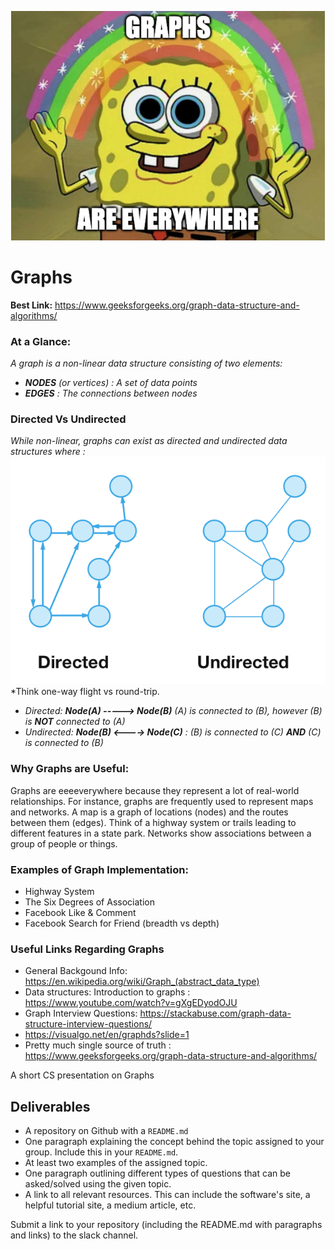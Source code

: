 ![Le Sponge](img/sponge.png)
# Graphs
**Best Link:** https://www.geeksforgeeks.org/graph-data-structure-and-algorithms/

### At a Glance:
*A graph is a non-linear data structure consisting of two elements:*
- ***NODES** (or vertices) : A set of data points*
- ***EDGES** : The connections between nodes*



### Directed Vs Undirected
*While non-linear, graphs can exist as directed and undirected data structures where :*
![Le Graph Charts](img/direction_graphs.png)
<br />*Think one-way flight vs round-trip.
- *Directed:   **Node(A) -----> Node(B)** (A) is connected to (B), however (B) is **NOT** connected to (A)*
- *Undirected: **Node(B) <----> Node(C)** : (B) is connected to (C) **AND** (C) is connected to (B)*

### Why Graphs are Useful:
Graphs are eeeeverywhere because they represent a lot of real-world relationships.
For instance, graphs are frequently used to represent maps and networks. A map is a graph of locations (nodes) and the routes between them (edges). Think of a highway system or trails leading to different features in a state park. Networks show associations between a group of people or things.

### Examples of Graph Implementation:
- Highway System
- The Six Degrees of Association
- Facebook Like & Comment
- Facebook Search for Friend (breadth vs depth)

### Useful Links Regarding Graphs
- General Backgound Info: https://en.wikipedia.org/wiki/Graph_(abstract_data_type)
- Data structures: Introduction to graphs : https://www.youtube.com/watch?v=gXgEDyodOJU
- Graph Interview Questions: https://stackabuse.com/graph-data-structure-interview-questions/
- https://visualgo.net/en/graphds?slide=1
- Pretty much single source of truth : https://www.geeksforgeeks.org/graph-data-structure-and-algorithms/





A short CS presentation on Graphs

## Deliverables
  - A repository on Github with a `README.md`
  - One paragraph explaining the concept behind the topic assigned to your group. Include this in your `README.md`.
  - At least two examples of the assigned topic.
  - One paragraph outlining different types of questions that can be asked/solved using the given topic. 
  - A link to all relevant resources. This can include the software's site, a helpful tutorial site, a medium article, etc.
  
  Submit a link to your repository (including the README.md with paragraphs and links) to the slack channel.

